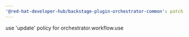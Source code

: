 ```yaml
---
'@red-hat-developer-hub/backstage-plugin-orchestrator-common': patch
---
```


use 'update' policy for orchestrator.workflow.use
